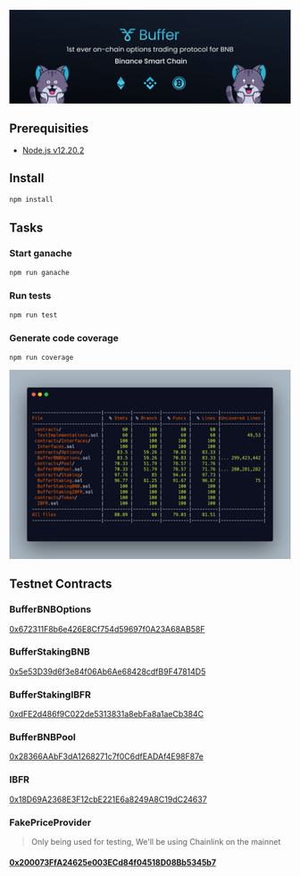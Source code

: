 ![Buffer](./header.png)

## Prerequisities

-   [Node.js v12.20.2][1]

## Install

```bash
npm install
```

## Tasks

### Start ganache

```bash
npm run ganache
```

### Run tests

```bash
npm run test
```

### Generate code coverage

```bash
npm run coverage
```

![Buffer](./coverage.png)


[1]: https://nodejs.org/

## Testnet Contracts

### BufferBNBOptions
[0x672311F8b6e426E8Cf754d59697f0A23A68AB58F](https://testnet.bscscan.com/address/0x672311F8b6e426E8Cf754d59697f0A23A68AB58F#contracts)

### BufferStakingBNB
[0x5e53D39d6f3e84f06Ab6Ae68428cdfB9F47814D5](https://testnet.bscscan.com/address/0x5e53D39d6f3e84f06Ab6Ae68428cdfB9F47814D5#contracts)

### BufferStakingIBFR
[0xdFE2d486f9C022de5313831a8ebFa8a1aeCb384C](https://testnet.bscscan.com/address/0xdFE2d486f9C022de5313831a8ebFa8a1aeCb384C#contracts)

### BufferBNBPool
[0x28366AAbF3dA1268271c7f0C6dfEADAf4E98F87e](https://testnet.bscscan.com/address/0x28366AAbF3dA1268271c7f0C6dfEADAf4E98F87e#contracts)

### IBFR
[0x18D69A2368E3F12cbE221E6a8249A8C19dC24637](https://testnet.bscscan.com/address/0x18D69A2368E3F12cbE221E6a8249A8C19dC24637#contracts)

### FakePriceProvider

> Only being used for testing, We'll be using Chainlink on the mainnet

#### [0x200073FfA24625e003ECd84f04518D08Bb5345b7](https://testnet.bscscan.com/address/0x200073FfA24625e003ECd84f04518D08Bb5345b7#contracts)
